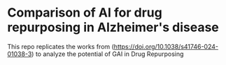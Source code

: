 # Comparison of AI for drug repurposing in Alzheimer's disease
This repo replicates the works from (https://doi.org/10.1038/s41746-024-01038-3) to analyze the potential of GAI in Drug Repurposing

